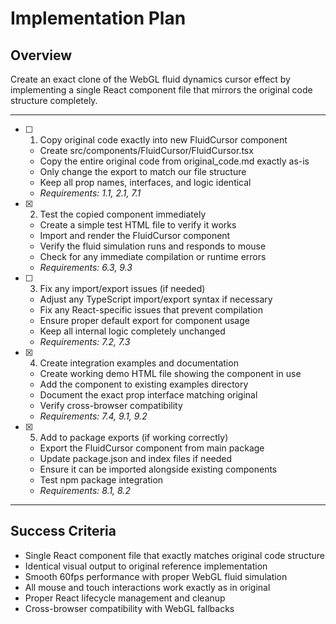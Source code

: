 # Implementation Plan

## Overview
Create an exact clone of the WebGL fluid dynamics cursor effect by implementing a single React component file that mirrors the original code structure completely.

---

- [ ] 1. Copy original code exactly into new FluidCursor component
  - Create src/components/FluidCursor/FluidCursor.tsx
  - Copy the entire original code from original_code.md exactly as-is
  - Only change the export to match our file structure
  - Keep all prop names, interfaces, and logic identical
  - _Requirements: 1.1, 2.1, 7.1_

- [x] 2. Test the copied component immediately
  - Create a simple test HTML file to verify it works
  - Import and render the FluidCursor component
  - Verify the fluid simulation runs and responds to mouse
  - Check for any immediate compilation or runtime errors
  - _Requirements: 6.3, 9.3_

- [ ] 3. Fix any import/export issues (if needed)
  - Adjust any TypeScript import/export syntax if necessary
  - Fix any React-specific issues that prevent compilation
  - Ensure proper default export for component usage
  - Keep all internal logic completely unchanged
  - _Requirements: 7.2, 7.3_

- [x] 4. Create integration examples and documentation
  - Create working demo HTML file showing the component in use
  - Add the component to existing examples directory
  - Document the exact prop interface matching original
  - Verify cross-browser compatibility
  - _Requirements: 7.4, 9.1, 9.2_

- [x] 5. Add to package exports (if working correctly)
  - Export the FluidCursor component from main package
  - Update package.json and index files if needed
  - Ensure it can be imported alongside existing components
  - Test npm package integration
  - _Requirements: 8.1, 8.2_

---

## Success Criteria
- Single React component file that exactly matches original code structure
- Identical visual output to original reference implementation
- Smooth 60fps performance with proper WebGL fluid simulation
- All mouse and touch interactions work exactly as in original
- Proper React lifecycle management and cleanup
- Cross-browser compatibility with WebGL fallbacks